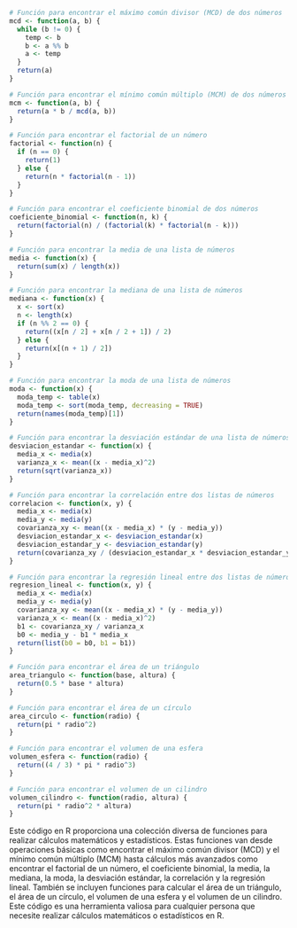 ```r
# Función para encontrar el máximo común divisor (MCD) de dos números
mcd <- function(a, b) {
  while (b != 0) {
    temp <- b
    b <- a %% b
    a <- temp
  }
  return(a)
}

# Función para encontrar el mínimo común múltiplo (MCM) de dos números
mcm <- function(a, b) {
  return(a * b / mcd(a, b))
}

# Función para encontrar el factorial de un número
factorial <- function(n) {
  if (n == 0) {
    return(1)
  } else {
    return(n * factorial(n - 1))
  }
}

# Función para encontrar el coeficiente binomial de dos números
coeficiente_binomial <- function(n, k) {
  return(factorial(n) / (factorial(k) * factorial(n - k)))
}

# Función para encontrar la media de una lista de números
media <- function(x) {
  return(sum(x) / length(x))
}

# Función para encontrar la mediana de una lista de números
mediana <- function(x) {
  x <- sort(x)
  n <- length(x)
  if (n %% 2 == 0) {
    return((x[n / 2] + x[n / 2 + 1]) / 2)
  } else {
    return(x[(n + 1) / 2])
  }
}

# Función para encontrar la moda de una lista de números
moda <- function(x) {
  moda_temp <- table(x)
  moda_temp <- sort(moda_temp, decreasing = TRUE)
  return(names(moda_temp)[1])
}

# Función para encontrar la desviación estándar de una lista de números
desviacion_estandar <- function(x) {
  media_x <- media(x)
  varianza_x <- mean((x - media_x)^2)
  return(sqrt(varianza_x))
}

# Función para encontrar la correlación entre dos listas de números
correlacion <- function(x, y) {
  media_x <- media(x)
  media_y <- media(y)
  covarianza_xy <- mean((x - media_x) * (y - media_y))
  desviacion_estandar_x <- desviacion_estandar(x)
  desviacion_estandar_y <- desviacion_estandar(y)
  return(covarianza_xy / (desviacion_estandar_x * desviacion_estandar_y))
}

# Función para encontrar la regresión lineal entre dos listas de números
regresion_lineal <- function(x, y) {
  media_x <- media(x)
  media_y <- media(y)
  covarianza_xy <- mean((x - media_x) * (y - media_y))
  varianza_x <- mean((x - media_x)^2)
  b1 <- covarianza_xy / varianza_x
  b0 <- media_y - b1 * media_x
  return(list(b0 = b0, b1 = b1))
}

# Función para encontrar el área de un triángulo
area_triangulo <- function(base, altura) {
  return(0.5 * base * altura)
}

# Función para encontrar el área de un círculo
area_circulo <- function(radio) {
  return(pi * radio^2)
}

# Función para encontrar el volumen de una esfera
volumen_esfera <- function(radio) {
  return((4 / 3) * pi * radio^3)
}

# Función para encontrar el volumen de un cilindro
volumen_cilindro <- function(radio, altura) {
  return(pi * radio^2 * altura)
}
```

Este código en R proporciona una colección diversa de funciones para realizar cálculos matemáticos y estadísticos. Estas funciones van desde operaciones básicas como encontrar el máximo común divisor (MCD) y el mínimo común múltiplo (MCM) hasta cálculos más avanzados como encontrar el factorial de un número, el coeficiente binomial, la media, la mediana, la moda, la desviación estándar, la correlación y la regresión lineal. También se incluyen funciones para calcular el área de un triángulo, el área de un círculo, el volumen de una esfera y el volumen de un cilindro. Este código es una herramienta valiosa para cualquier persona que necesite realizar cálculos matemáticos o estadísticos en R.